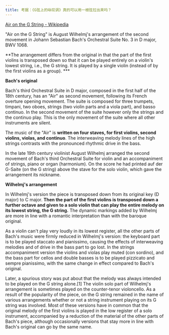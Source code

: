 ```yaml
---
title: 考据：《G弦上的咏叹调》真的可以用一根弦拉出来吗？
---
```


[Air on the G String -
Wikipedia](https://en.wikipedia.org/wiki/Air_on_the_G_String)

"Air on the G String" is August Wilhelmj's arrangement of the second
movement in Johann Sebastian Bach's Orchestral Suite No. 3 in D major,
BWV 1068.

**The arrangement differs from the original in that the part of the
first violins is transposed down so that it can be played entirely on
a violin's lowest string, i.e., the G string. It is played by a single
violin (instead of by the first violins as a group). ***

**Bach's original**

Bach's third Orchestral Suite in D major, composed in the first half
of the 18th century, has an "Air" as second movement, following its
French overture opening movement. The suite is composed for three
trumpets, timpani, two oboes, strings (two violin parts and a viola
part), and basso continuo. In the second movement of the suite however
only the strings and the continuo play. This is the only movement of
the suite where all other instruments are silent. 

The music of the "Air" is **written on four staves, for first violins,
second violins, violas, and continuo**. The interweaving melody lines of
the high strings contrasts with the pronounced rhythmic drive in the
bass. 

In the late 19th century violinist August Wilhelmj arranged the second
movement of Bach's third Orchestral Suite for violin and an
accompaniment of strings, piano or organ (harmonium). On the score he
had printed auf der G-Saite (on the G string) above the stave for the
solo violin, which gave the arrangement its nickname.

**Wilhelmj's arrangement**

In Wilhelmj's version the piece is transposed down from its original
key (D major) to C major. **Then the part of the first violins is
transposed down a further octave and given to a solo violin that can
play the entire melody on its lowest string, the G string.** The dynamic
markings added by Wilhelmj are more in line with a romantic
interpretation than with the baroque original.

As a violin can't play very loudly in its lowest register, all the
other parts of Bach's music were firmly reduced in Wilhelmj's version:
the keyboard part is to be played staccato and pianissimo, causing the
effects of interweaving melodies and of drive in the bass part to go
lost. In the strings accompaniment version the violins and violas play
muted (con sordino), and the bass part for cellos and double basses is
to be played pizzicato and sempre pianissimo, with the same change in
effect compared to Bach's original.

Later, a spurious story was put about that the melody was always
intended to be played on the G string alone.[1] The violin solo part
of Wilhelmj's arrangement is sometimes played on the counter-tenor
violoncello. As a result of the popularity of the piece, on the G
string remained in the name of various arrangements whether or not a
string instrument playing on its G string was involved. Most of these
versions have in common that the original melody of the first violins
is played in the low register of a solo instrument, accompanied by a
reduction of the material of the other parts of Bach's piece, although
occasionally versions that stay more in line with Bach's original can
go by the same name.
